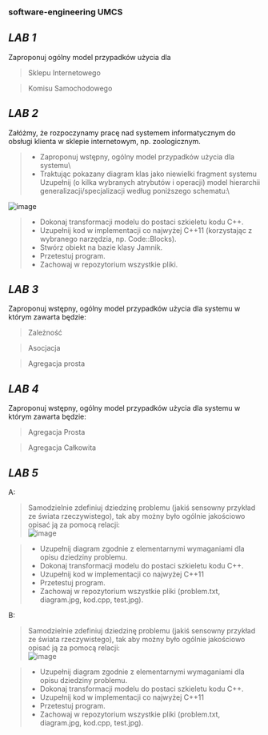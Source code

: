 ### software-engineering UMCS
## ***LAB 1*** 
Zaproponuj ogólny model przypadków użycia dla
>Sklepu Internetowego

>Komisu Samochodowego

## ***LAB 2***
Załóżmy, że rozpoczynamy pracę nad systemem informatycznym do obsługi klienta 
w sklepie internetowym, np. zoologicznym.

>* Zaproponuj wstępny, ogólny model przypadków użycia dla systemu\
>* Traktując pokazany diagram klas jako niewielki fragment systemu Uzupełnij
(o kilka wybranych atrybutów i operacji) model hierarchii
generalizacji/specjalizacji według poniższego schematu:\

![image](https://github.com/NoMercy404/software-engineering/assets/126580913/57cc0ce4-b542-412d-9e77-9fb84e4fcb2d)
>* Dokonaj transformacji modelu do postaci szkieletu kodu C++.
>* Uzupełnij kod w implementacji co najwyżej C++11 (korzystając z wybranego
narzędzia, np. Code::Blocks).
>* Stwórz obiekt na bazie klasy Jamnik.
>* Przetestuj program.
>* Zachowaj w repozytorium wszystkie pliki.

## ***LAB 3***
Zaproponuj wstępny, ogólny model przypadków użycia dla systemu w którym zawarta będzie:
>Zależność

>Asocjacja

>Agregacja prosta

## ***LAB 4***
Zaproponuj wstępny, ogólny model przypadków użycia dla systemu w którym zawarta będzie:
>Agregacja Prosta

>Agregacja Całkowita

## ***LAB 5***
A:
>Samodzielnie zdefiniuj dziedzinę problemu (jakiś sensowny przykład ze
świata rzeczywistego), tak aby możny było ogólnie jakościowo opisać ją za
pomocą relacji:\
![image](https://github.com/NoMercy404/software-engineering/assets/126580913/f0795c8a-e8a4-42b6-8ea5-112eb801d37e)

>* Uzupełnij diagram zgodnie z elementarnymi wymaganiami dla opisu
dziedziny problemu.
>* Dokonaj transformacji modelu do postaci szkieletu kodu C++.
>* Uzupełnij kod w implementacji co najwyżej C++11
>* Przetestuj program.
>* Zachowaj w repozytorium wszystkie pliki (problem.txt, diagram.jpg, kod.cpp,
test.jpg).


B:
>Samodzielnie zdefiniuj dziedzinę problemu (jakiś sensowny przykład ze
świata rzeczywistego), tak aby możny było ogólnie jakościowo opisać ją za
pomocą relacji:\
![image](https://github.com/NoMercy404/software-engineering/assets/126580913/06db0a3a-2669-49f9-95ae-ffa7ee274be8)

>* Uzupełnij diagram zgodnie z elementarnymi wymaganiami dla opisu
dziedziny problemu.
>* Dokonaj transformacji modelu do postaci szkieletu kodu C++.
>* Uzupełnij kod w implementacji co najwyżej C++11
>* Przetestuj program.
>* Zachowaj w repozytorium wszystkie pliki (problem.txt, diagram.jpg, kod.cpp,
test.jpg).
